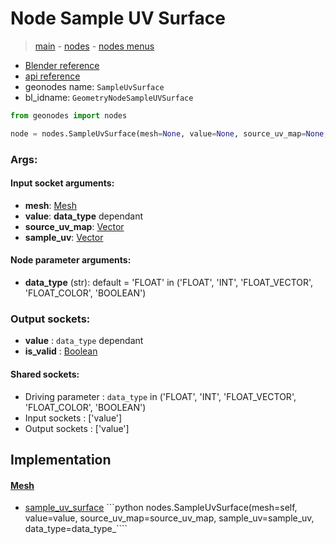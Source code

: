# Node Sample UV Surface

> [main](../structure.md) - [nodes](nodes.md) - [nodes menus](nodes_menus.md)

- [Blender reference](https://docs.blender.org/manual/en/latest/modeling/geometry_nodes/mesh/sample_uv_surface.html)
- [api reference](https://docs.blender.org/api/current/bpy.types.GeometryNodeSampleUVSurface.html)
- geonodes name: `SampleUvSurface`
- bl_idname: `GeometryNodeSampleUVSurface`

```python
from geonodes import nodes

node = nodes.SampleUvSurface(mesh=None, value=None, source_uv_map=None, sample_uv=None, data_type='FLOAT')
```

### Args:

#### Input socket arguments:

- **mesh**: [Mesh](Mesh.md)
- **value**: **data_type** dependant
- **source_uv_map**: [Vector](Vector.md)
- **sample_uv**: [Vector](Vector.md)

#### Node parameter arguments:

- **data_type** (str): default = 'FLOAT' in ('FLOAT', 'INT', 'FLOAT_VECTOR', 'FLOAT_COLOR', 'BOOLEAN')

### Output sockets:

- **value** : ``data_type`` dependant
- **is_valid** : [Boolean](Boolean.md)

#### Shared sockets:

- Driving parameter : ``data_type`` in ('FLOAT', 'INT', 'FLOAT_VECTOR', 'FLOAT_COLOR', 'BOOLEAN')
- Input sockets  : ['value']
- Output sockets : ['value']
## Implementation

#### [Mesh](Mesh.md)

 - [sample_uv_surface](Mesh.md#sample_uv_surface) ```python nodes.SampleUvSurface(mesh=self, value=value, source_uv_map=source_uv_map, sample_uv=sample_uv, data_type=data_type_````
